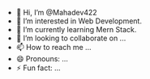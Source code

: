 - 👋 Hi, I’m @Mahadev422
- 👀 I’m interested in Web Development.
- 🌱 I’m currently learning Mern Stack.
- 💞️ I’m looking to collaborate on ...
- 📫 How to reach me ...
- 😄 Pronouns: ...
- ⚡ Fun fact: ...

<!---
Mahadev422/Mahadev422 is a ✨ special ✨ repository because its `README.md` (this file) appears on your GitHub profile.
You can click the Preview link to take a look at your changes.
--->
